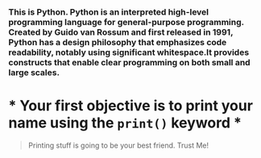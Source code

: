 
### This is Python. Python is an interpreted high-level programming language for general-purpose programming. Created by Guido van Rossum and first released in 1991, Python has a design philosophy that emphasizes code readability, notably using significant whitespace.It provides constructs that enable clear programming on both small and large scales.


# * Your first objective is to print your name using the ```print()``` keyword *

> Printing stuff is going to be your best friend. Trust Me!
